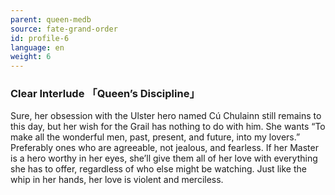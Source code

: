 ```yaml
---
parent: queen-medb
source: fate-grand-order
id: profile-6
language: en
weight: 6
---
```


### Clear Interlude 「Queen’s Discipline」

Sure, her obsession with the Ulster hero named Cú Chulainn still remains to this day, but her wish for the Grail has nothing to do with him.
She wants “To make all the wonderful men, past, present, and future, into my lovers.”
Preferably ones who are agreeable, not jealous, and fearless.
If her Master is a hero worthy in her eyes, she’ll give them all of her love with everything she has to offer, regardless of who else might be watching.
Just like the whip in her hands, her love is violent and merciless.
